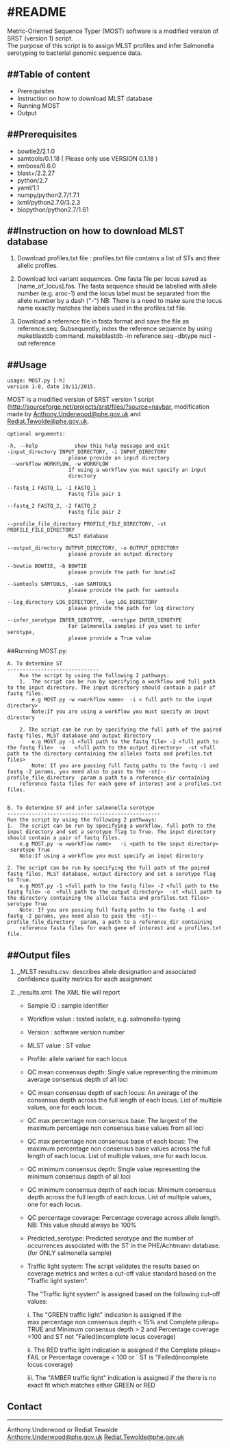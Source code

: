 #README
======
Metric-Oriented Sequence Typer (MOST) software is a modified version of SRST (version 1) script.  
The purpose of this script is to assign MLST profiles and infer Salmonella serotyping to bacterial genomic sequence data.


##Table of content
----------------

  * Prerequisites
  * Instruction on how to download MLST database
  * Running MOST
  * Output


##Prerequisites
----------------
  * bowtie2/2.1.0
  * samtools/0.1.18 ( Please only use VERSION 0.1.18 )
  * emboss/6.6.0
  * blast+/2.2.27
  * python/2.7
  * yaml/1.1
  * numpy/python2.7/1.7.1
  * lxml/python2.7.0/3.2.3
  * biopython/python2.7/1.61


##Instruction on how to download MLST database
--------------------------------------------

1. Download profiles.txt file : profiles.txt file contains a list of STs and their allelic profiles.

2. Download loci variant sequences. One fasta file per locus saved as [name_of_locus].fas. The fasta sequence should be labelled with allele number
(e.g. aroc-1) and the locus label must be separated from the allele number by a dash ("-")
NB: There is a need to make sure the locus name exactly matches the labels used in the profiles.txt file.

3. Download a reference file in fasta format and save the file as reference.seq.  Subsequently, index
the reference sequence by using makeblastdb command. makeblastdb -in reference.seq -dbtype nucl  -out reference


##Usage
-------
	
	usage: MOST.py [-h]
	version 1-0, date 19/11/2015. 

MOST is a modified version of SRST version 1 script (http://sourceforge.net/projects/srst/files/?source=navbar, modification made by  Anthony.Underwood@phe.gov.uk and Rediat.Tewolde@phe.gov.uk.
	
	optional arguments:

   	-h, --help            show this help message and exit
  	-input_directory INPUT_DIRECTORY, -i INPUT_DIRECTORY
                        please provide an input directory
 	 --workflow WORKFLOW, -w WORKFLOW
                        If using a workflow you must specify an input
                        directory

  	--fastq_1 FASTQ_1, -1 FASTQ_1
                        Fastq file pair 1

  	--fastq_2 FASTQ_2, -2 FASTQ_2
                        Fastq file pair 2

  	--profile_file_directory PROFILE_FILE_DIRECTORY, -st PROFILE_FILE_DIRECTORY
                        MLST database

  	--output_directory OUTPUT_DIRECTORY, -o OUTPUT_DIRECTORY
                        please provide an output directory

 	--bowtie BOWTIE, -b BOWTIE
                        please provide the path for bowtie2

 	--samtools SAMTOOLS, -sam SAMTOOLS
                        please provide the path for samtools

  	--log_directory LOG_DIRECTORY, -log LOG_DIRECTORY
                        please provide the path for log directory

  	--infer_serotype INFER_SEROTYPE, -serotype INFER_SEROTYPE
                        For Salmonella samples if you want to infer serotype,
                        please provide a True value
	
##Running MOST.py:

	A. To determine ST
	------------------------------
		Run the script by using the following 2 pathways:
		1.  The script can be run by specifying a workflow and full path to the input directory. The input directory should contain a pair of fastq files.
			e.g MOST.py -w <workflow name>  -i < full path to the input directory>
			Note:If you are using a workflow you must specify an input directory

		2. The script can be run by specifying the full path of the paired fastq files, MLST database and output directory
			e.g MOST.py -1 <full path to the fastq file> -2 <full path to the fastq file>  -o   <full path to the output directory>  -st <full path to the directory containing the alleles fasta and profiles.txt files>
			Note: If you are passing full fastq paths to the fastq -1 and fastq -2 params, you need also to pass to the -st|--profile_file_directory  param a path to a reference_dir containing 
		reference fasta files for each gene of interest and a profiles.txt files.


	B. To determine ST and infer salmonella serotype
	--------------------------------------------------
	Run the script by using the following 2 pathways:
	1.  The script can be run by specifying a workflow, full path to the input directory and set a serotype flag to True. The input directory should contain a pair of fastq files.
		e.g MOST.py -w <workflow name>   -i <path to the input directory> -serotype True
		Note:If using a workflow you must specify an input directory
		
	2. The script can be run by specifying the full path of the paired fastq files, MLST database, output directory and set a serotype flag to True.
		e.g MOST.py -1 <full path to the fastq file> -2 <full path to the fastq file> -o  <full path to the output directory>  -st <full path to the directory containing the alleles fasta and profiles.txt files> -serotype True
		Note: If you are passing full fastq paths to the fastq -1 and fastq -2 params, you need also to pass the -st|--profile_file_directory  param, a path to a reference_dir containing 
		reference fasta files for each gene of interest and a profiles.txt file.

 

##Output files
------------

1. <Sample ID>_MLST results.csv: describes allele designation and associated confidence quality metrics for each assignment

2. <sample ID>_results.xml: The XML file will report
	-	Sample ID : sample identifier
	-	Workflow value :  tested isolate, e.g. salmonella-typing
	-	Version : software version number 
	-	MLST value : ST value 
	-	Profile: allele variant for each locus
	-	QC mean consensus depth: Single value representing the minimum average consensus depth of all loci
	-	QC mean consensus depth of each locus: An average of the consensus depth across the full length of each locus. List of multiple values, one for each locus.
	-	QC max percentage non consensus base: The largest of the maximum percentage non consensus base values from all loci
	-	QC max percentage non consensus base of each locus: The maximum percentage non consensus base values across the full length of each locus. List of multiple values, one for each locus.
	-	QC minimum consensus depth: Single value representing the minimum consensus depth of all loci
	-	QC minimum consensus depth of each locus: Minimum consensus depth across the full length of each locus. List of multiple values, one for each locus.
	-	QC percentage coverage: Percentage coverage across allele length. NB: This value should always be 100% 
	-	Predicted_serotype: Predicted serotype and the number of occurrences associated with the ST in the PHE/Achtmann database. (for ONLY salmonella sample)
	-	Traffic light system: The script validates the results based on coverage metrics and writes a cut-off value standard based on the "Traffic light system". 
		
		The "Traffic light system" is assigned based on the following cut-off values:

		i.	The "GREEN traffic light" indication is assigned if the  
			 max percentage non consensus depth  < 15%  and
			 Complete pileup= TRUE and
			 Minimum consensus depth > 2 and
			 Percentage coverage =100  and 
			 ST not "Failed(incomplete locus coverage)

		ii.	The RED traffic light indication is assigned if the 
			 Complete pileup= FAIL or
 			 Percentage coverage < 100 or
`			 ST  is  "Failed(incomplete locus coverage)

		iii.	The "AMBER traffic light" indication is assigned if the there is no exact fit which matches either GREEN or RED


## Contact
-----------
Anthony.Underwood or Rediat Tewolde  
Anthony.Underwood@phe.gov.uk 
Rediat.Tewolde@phe.gov.uk


